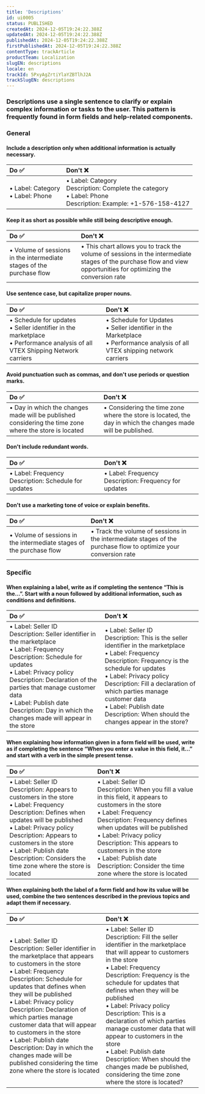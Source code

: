 ```yaml
---
title: 'Descriptions'
id: ui0005
status: PUBLISHED
createdAt: 2024-12-05T19:24:22.388Z
updatedAt: 2024-12-05T19:24:22.388Z
publishedAt: 2024-12-05T19:24:22.388Z
firstPublishedAt: 2024-12-05T19:24:22.388Z
contentType: trackArticle
productTeam: Localization
slugEN: descriptions
locale: en
trackId: 5PxyAgZrtiYlaYZBTlhJ2A
trackSlugEN: descriptions
---
```


### Descriptions use a single sentence to clarify or explain complex information or tasks to the user. This pattern is frequently found in form fields and help-related components.

### General

#### Include a description only when additional information is actually necessary.

| Do ✅ | Don't ❌ |
| :------------------------------------------ | :------------------------------------------- |
| • Label: Category <br> • Label: Phone | • Label: Category <br> Description: Complete the category <br> • Label: Phone <br> Description: Example: +1-576-158-4127 |

#### Keep it as short as possible while still being descriptive enough.

| Do ✅ | Don't ❌ |
| :---- | :---- |
| • Volume of sessions in the intermediate stages of the purchase flow | • This chart allows you to track the volume of sessions in the intermediate stages of the purchase flow and view opportunities for optimizing the conversion rate |

#### Use sentence case, but capitalize proper nouns.

| Do ✅ | Don't ❌ |
| :---- | :---- |
| • Schedule for updates <br> • Seller identifier in the marketplace <br> • Performance analysis of all VTEX Shipping Network carriers | • Schedule for Updates <br> • Seller identifier in the Marketplace <br> • Performance analysis of all VTEX shipping network carriers |

#### Avoid punctuation such as commas, and don't use periods or question marks.

| Do ✅ | Don't ❌ |
| :---- | :---- |
| • Day in which the changes made will be published considering the time zone where the store is located | • Considering the time zone where the store is located, the day in which the changes made will be published. |

#### Don't include redundant words.

| Do ✅ | Don't ❌ |
| :---- | :---- |
| • Label: Frequency <br> Description: Schedule for updates | • Label: Frequency <br> Description: Frequency for updates |

#### Don't use a marketing tone of voice or explain benefits.

| Do ✅ | Don't ❌ |
| :---- | :---- |
| • Volume of sessions in the intermediate stages of the purchase flow | • Track the volume of sessions in the intermediate stages of the purchase flow to optimize your conversion rate |

### Specific

#### When explaining a label, write as if completing the sentence “This is the…”. Start with a noun followed by additional information, such as conditions and definitions.

| Do ✅ | Don't ❌ |
| :---- | :---- |
| • Label: Seller ID <br> Description: Seller identifier in the marketplace <br> • Label: Frequency <br> Description: Schedule for updates <br> • Label: Privacy policy <br> Description: Declaration of the parties that manage customer data <br> • Label: Publish date <br> Description: Day in which the changes made will appear in the store | • Label: Seller ID <br> Description: This is the seller identifier in the marketplace <br> • Label: Frequency <br> Description: Frequency is the schedule for updates <br> • Label: Privacy policy <br> Description: Fill a declaration of which parties manage customer data <br> • Label: Publish date <br> Description: When should the changes appear in the store? |

#### When explaining how information given in a form field will be used, write as if completing the sentence “When you enter a value in this field, it…” and start with a verb in the simple present tense.

| Do ✅ | Don't ❌ |
| :---- | :---- |
| • Label: Seller ID <br> Description: Appears to customers in the store <br> • Label: Frequency <br> Description: Defines when updates will be published <br> • Label: Privacy policy <br> Description: Appears to customers in the store <br> • Label: Publish date <br> Description: Considers the time zone where the store is located <br> | • Label: Seller ID <br> Description: When you fill a value in this field, it appears to customers in the store <br> • Label: Frequency <br> Description: Frequency defines when updates will be published <br> • Label: Privacy policy <br> Description: This appears to customers in the store <br> • Label: Publish date <br> Description: Consider the time zone where the store is located |

#### When explaining both the label of a form field and how its value will be used, combine the two sentences described in the previous topics and adapt them if necessary.

| Do ✅ | Don't ❌ |
| :---- | :---- |
| • Label: Seller ID <br> Description: Seller identifier in the marketplace that appears to customers in the store <br> • Label: Frequency <br> Description: Schedule for updates that defines when they will be published <br> • Label: Privacy policy <br> Description: Declaration of which parties manage customer data that will appear to customers in the store <br> • Label: Publish date <br> Description: Day in which the changes made will be published considering the time zone where the store is located <br> | • Label: Seller ID <br> Description: Fill the seller identifier in the marketplace that will appear to customers in the store <br> • Label: Frequency <br> Description: Frequency is the schedule for updates that defines when they will be published <br> • Label: Privacy policy <br> Description: This is a declaration of which parties manage customer data that will appear to customers in the store <br> • Label: Publish date <br> Description: When should the changes made be published, considering the time zone where the store is located? |
